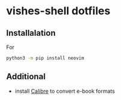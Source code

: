 # vishes-shell dotfiles

## Installalation

For
```bash
python3 -m pip install neovim
```

## Additional

- install [Calibre](https://calibre-ebook.com/download_osx) to convert e-book formats
